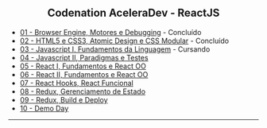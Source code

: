 <h2 align="center">
 Codenation AceleraDev - ReactJS
</h2>

- [01 - Browser Engine, Motores e Debugging](https://github.com/diegoesilveira/AceleraDevReactJS/tree/master/modulo-1) - Concluído
- [02 - HTML5 e CSS3, Atomic Design e CSS Modular](https://github.com/diegoesilveira/AceleraDevReactJS/tree/master/modulo-2) - Concluído
- [03 - Javascript I, Fundamentos da Linguagem]() - Cursando
- [04 - Javascript II, Paradigmas e Testes]()
- [05 - React I, Fundamentos e React OO]()
- [06 - React II, Fundamentos e React OO]()
- [07 - React Hooks, React Funcional]()
- [08 - Redux, Gerenciamento de Estado]()
- [09 - Redux, Build e Deploy]()
- [10 - Demo Day]()


---
